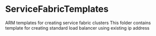 # ServiceFabricTemplates
ARM templates for creating service fabric clusters
This folder contains template for creating standard load balancer using existing ip address
